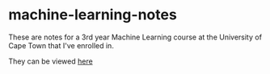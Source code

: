 # machine-learning-notes
These are notes for a 3rd year Machine Learning course at the University of Cape Town that I've enrolled in.

They can be viewed [here](https://mlljet002.github.io/machine-learning-notes/)
